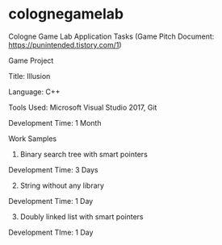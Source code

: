 # colognegamelab
Cologne Game Lab Application Tasks (Game Pitch Document: https://punintended.tistory.com/1)

Game Project

Title: Illusion

Language: C++

Tools Used: Microsoft Visual Studio 2017, Git

Development Time: 1 Month

Work Samples

1. Binary search tree with smart pointers

Development Time: 3 Days

2. String without any library

Development Time: 1 Day

3. Doubly linked list with smart pointers

Development TIme: 1 Day
